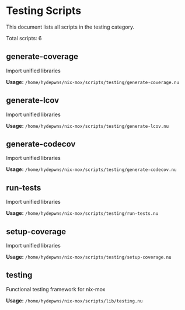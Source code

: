 # Testing Scripts

This document lists all scripts in the testing category.

Total scripts: 6

## generate-coverage

Import unified libraries

**Usage:** `/home/hydepwns/nix-mox/scripts/testing/generate-coverage.nu`

## generate-lcov

Import unified libraries

**Usage:** `/home/hydepwns/nix-mox/scripts/testing/generate-lcov.nu`

## generate-codecov

Import unified libraries

**Usage:** `/home/hydepwns/nix-mox/scripts/testing/generate-codecov.nu`

## run-tests

Import unified libraries

**Usage:** `/home/hydepwns/nix-mox/scripts/testing/run-tests.nu`

## setup-coverage

Import unified libraries

**Usage:** `/home/hydepwns/nix-mox/scripts/testing/setup-coverage.nu`

## testing

Functional testing framework for nix-mox

**Usage:** `/home/hydepwns/nix-mox/scripts/lib/testing.nu`
